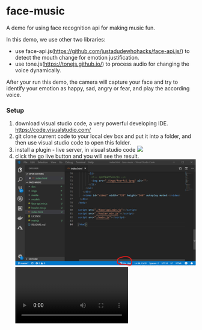 # face-music

A demo for using face recognition api for making music fun.

In this demo, we use other two libraries:
- use face-api.js(https://github.com/justadudewhohacks/face-api.js/) to detect the mouth change for emotion justification.
- use tone.js(https://tonejs.github.io/) to process audio for changing the voice dynamically.

After your run this demo, the camera will capture your face and try to identify your emotion as happy, sad, angry or fear, and play the according voice.

### Setup
1. download visual studio code, a very powerful developing IDE.  https://code.visualstudio.com/
2. git clone current code to your local dev box and put it into a folder, and then use visual studio code to open this folder.
3. install a plugin - live server,  in visual studio code
![](https://raw.github.com/codingtmd/face-music/master/doc/liveserver.png)
4. click the go live button and you will see the result.
![](./doc/golive.png)
![](./doc/demo.mp4)

